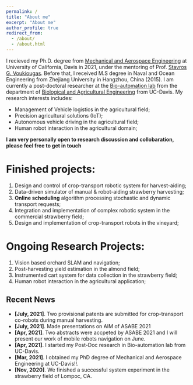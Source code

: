 ```yaml
---
permalink: /
title: "About me"
excerpt: "About me"
author_profile: true
redirect_from: 
  - /about/
  - /about.html
---
```


I recieved my Ph.D. degree from [Mechanical and Aerospace Engineering](https://mae.ucdavis.edu/) at University of California, Davis in 2021, under the mentoring of Prof. [Stavros G. Voukiougas](https://faculty.engineering.ucdavis.edu/vougioukas/). Before that, I received M.S degree in Naval and Ocean Engineering from Zhejiang University in Hangzhou, China (2015). I am currently a post-doctoral researcher at the [Bio-automation lab](https://faculty.engineering.ucdavis.edu/vougioukas/research/lab-members/) from the department of [Biological and Agricultural Engineering](https://bae.ucdavis.edu/) from UC-Davis. My research interests includes:

* Management of Vehicle logistics in the agricultural field; 
* Precision agricultural solutions (IoT);
* Autonomous vehicle driving in the agricultural field;
* Human robot interaction in the agricultural domain;

**I am very personally open to research discussion and collobaration, please feel free to get in touch**

Finished projects:
======
1. Design and control of crop-transport robotic system for harvest-aiding;
2. Data-driven simulator of manual & robot-aiding strawberry harvesting;
3. **Online scheduling** algorithm processing stochastic and dynamic transport requests;
4. Integration and implementation of complex robotic system in the commercial strawberry field;
5. Design and implementation of crop-transport robots in the vineyard;

Ongoing Research Projects:
=========
1. Vision based orchard SLAM and navigation;
2. Post-harvesting yield estimation in the almond field;
3. Instrumented cart system for data collection in the strawberry field;
4. Human robot interaction in the agricultural application;

## <i class="fa fa-fw fa-rss "></i> Recent News ##
<ul style="width: auto; height: 300px; overflow: auto">
  
  <li> <b>[July, 2021]</b>. Two provisional patents are submitted for crop-transport co-robots during manual harvesting. </li>

  <li> <b>[July, 2021]</b>. Made presentations on AIM of ASABE 2021  </li>

  <li> <b>[Apr, 2021]</b>. Two abstracts were accpeted by ASABE 2021 and I will present our work of mobile robots navigation on June. </li>

  <li> <b>[Apr, 2021]</b>. I started my Post-Doc research in Bio-automation lab from UC-Davis.</li>

  <li> <b>[Mar, 2021]</b>. I obtained my PhD degree of Mechanical and Aerospace Engineering at UC-Davis!!.</li>  

  <li> <b>[Nov, 2020]</b>. We finished a successful system experiment in the strawberry field of Lompoc, CA.</li>  

</ul>

<!-- <script type="text/javascript" id="clustrmaps" src="//clustrmaps.com/map_v2.js?d=G2ynBHz3QRxEPD-jOq1Rw5aGQBcFgOJaIdxS6xhyUhk&cl=ffffff&w=a"></script> -->
<!-- <script type="text/javascript" id="clstr_globe" src="//clustrmaps.com/globe.js?d=G2ynBHz3QRxEPD-jOq1Rw5aGQBcFgOJaIdxS6xhyUhk"></script> -->
<script type='text/javascript' id='clustrmaps' src='//cdn.clustrmaps.com/map_v2.js?cl=ffffff&w=a&t=tt&d=G2ynBHz3QRxEPD-jOq1Rw5aGQBcFgOJaIdxS6xhyUhk'></script>